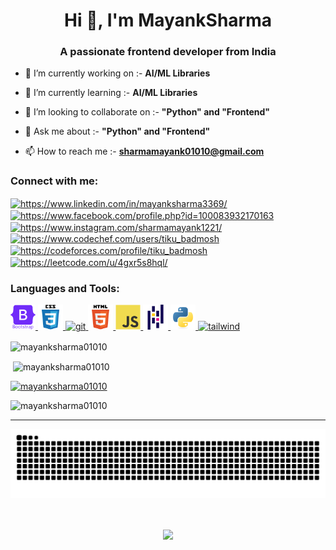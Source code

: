 <h1 align="center">Hi 👋, I'm MayankSharma</h1>
<h3 align="center">A passionate frontend developer from India</h3>

- 🔭 I’m currently working on :- **AI/ML Libraries**

- 🌱 I’m currently learning :- **AI/ML Libraries**

- 👯 I’m looking to collaborate on :- **"Python" and "Frontend"**

- 💬 Ask me about :- **"Python" and "Frontend"**

- 📫 How to reach me :- **sharmamayank01010@gmail.com**

<h3 align="left">Connect with me:</h3>
<p align="left">
<a href="https://linkedin.com/in/https://www.linkedin.com/in/mayanksharma3369/" target="blank"><img align="center" src="https://raw.githubusercontent.com/rahuldkjain/github-profile-readme-generator/master/src/images/icons/Social/linked-in-alt.svg" alt="https://www.linkedin.com/in/mayanksharma3369/" height="30" width="40" /></a>
<a href="https://fb.com/https://www.facebook.com/profile.php?id=100083932170163" target="blank"><img align="center" src="https://raw.githubusercontent.com/rahuldkjain/github-profile-readme-generator/master/src/images/icons/Social/facebook.svg" alt="https://www.facebook.com/profile.php?id=100083932170163" height="30" width="40" /></a>
<a href="https://instagram.com/https://www.instagram.com/sharmamayank1221/" target="blank"><img align="center" src="https://raw.githubusercontent.com/rahuldkjain/github-profile-readme-generator/master/src/images/icons/Social/instagram.svg" alt="https://www.instagram.com/sharmamayank1221/" height="30" width="40" /></a>
<a href="https://www.codechef.com/users/https://www.codechef.com/users/tiku_badmosh" target="blank"><img align="center" src="https://cdn.jsdelivr.net/npm/simple-icons@3.1.0/icons/codechef.svg" alt="https://www.codechef.com/users/tiku_badmosh" height="30" width="40" /></a>
<a href="https://codeforces.com/profile/https://codeforces.com/profile/tiku_badmosh" target="blank"><img align="center" src="https://raw.githubusercontent.com/rahuldkjain/github-profile-readme-generator/master/src/images/icons/Social/codeforces.svg" alt="https://codeforces.com/profile/tiku_badmosh" height="30" width="40" /></a>
<a href="https://www.leetcode.com/https://leetcode.com/u/4gxr5s8hql/" target="blank"><img align="center" src="https://raw.githubusercontent.com/rahuldkjain/github-profile-readme-generator/master/src/images/icons/Social/leet-code.svg" alt="https://leetcode.com/u/4gxr5s8hql/" height="30" width="40" /></a>
</p>

<h3 align="left">Languages and Tools:</h3>
<p align="left"> <a href="https://getbootstrap.com" target="_blank" rel="noreferrer"> <img src="https://raw.githubusercontent.com/devicons/devicon/master/icons/bootstrap/bootstrap-plain-wordmark.svg" alt="bootstrap" width="40" height="40"/> </a> <a href="https://www.w3schools.com/css/" target="_blank" rel="noreferrer"> <img src="https://raw.githubusercontent.com/devicons/devicon/master/icons/css3/css3-original-wordmark.svg" alt="css3" width="40" height="40"/> </a> <a href="https://git-scm.com/" target="_blank" rel="noreferrer"> <img src="https://www.vectorlogo.zone/logos/git-scm/git-scm-icon.svg" alt="git" width="40" height="40"/> </a> <a href="https://www.w3.org/html/" target="_blank" rel="noreferrer"> <img src="https://raw.githubusercontent.com/devicons/devicon/master/icons/html5/html5-original-wordmark.svg" alt="html5" width="40" height="40"/> </a> <a href="https://developer.mozilla.org/en-US/docs/Web/JavaScript" target="_blank" rel="noreferrer"> <img src="https://raw.githubusercontent.com/devicons/devicon/master/icons/javascript/javascript-original.svg" alt="javascript" width="40" height="40"/> </a> <a href="https://pandas.pydata.org/" target="_blank" rel="noreferrer"> <img src="https://raw.githubusercontent.com/devicons/devicon/2ae2a900d2f041da66e950e4d48052658d850630/icons/pandas/pandas-original.svg" alt="pandas" width="40" height="40"/> </a> <a href="https://www.python.org" target="_blank" rel="noreferrer"> <img src="https://raw.githubusercontent.com/devicons/devicon/master/icons/python/python-original.svg" alt="python" width="40" height="40"/> </a> <a href="https://tailwindcss.com/" target="_blank" rel="noreferrer"> <img src="https://www.vectorlogo.zone/logos/tailwindcss/tailwindcss-icon.svg" alt="tailwind" width="40" height="40"/> </a> </p>

<p><img align="center" src="https://github-readme-stats.vercel.app/api/top-langs?username=mayanksharma01010&show_icons=true&locale=en&layout=compact" alt="mayanksharma01010" /></p>

<p>&nbsp;<img align="center" src="https://github-readme-stats.vercel.app/api?username=mayanksharma01010&show_icons=true&locale=en" alt="mayanksharma01010" /></p>

<p align="left"> <a href="https://github.com/ryo-ma/github-profile-trophy"><img src="https://github-profile-trophy.vercel.app/?username=mayanksharma01010" alt="mayanksharma01010" /></a> </p>

<p align="left"> <img src="https://komarev.com/ghpvc/?username=mayanksharma01010&label=Profile%20views&color=0e75b6&style=flat" alt="mayanksharma01010" /> </p>


---
<div align="center">
  <a href="https://github.com/CWAbhi">
<picture align="center">
  <source media="(prefers-color-scheme: dark)" srcset="https://github.com/pythonicforge/pythonicforge/blob/output/github-contribution-grid-snake-dark.svg" />
  <source media="(prefers-color-scheme: light)" srcset="https://github.com/pythonicforge/pythonicforge/blob/output/github-contribution-grid-snake.svg" />
  <img alt="github-snake" src="https://github.com/pythonicforge/pythonicforge/blob/output/github-contribution-grid-snake.svg" />
</picture></a>
</div>
<br>
<br> 
<div align="center">
  
  [![](https://visitcount.itsvg.in/api?id=MAYANKSHARMA01010&icon=0&color=0)](https://visitcount.itsvg.in)
</div>
